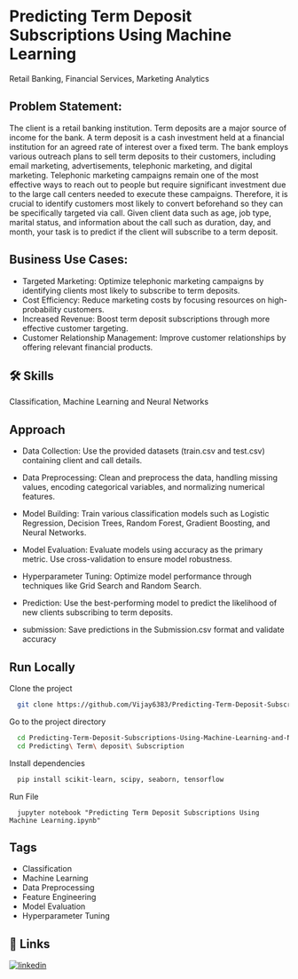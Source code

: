 
# Predicting Term Deposit Subscriptions Using Machine Learning

Retail Banking, Financial Services, Marketing Analytics


## Problem Statement:

The client is a retail banking institution. Term deposits are a major source of income for the bank. A term deposit is a cash investment held at a financial institution for an agreed rate of interest over a fixed term. The bank employs various outreach plans to sell term deposits to their customers, including email marketing, advertisements, telephonic marketing, and digital marketing. Telephonic marketing campaigns remain one of the most effective ways to reach out to people but require significant investment due to the large call centers needed to execute these campaigns. Therefore, it is crucial to identify customers most likely to convert beforehand so they can be specifically targeted via call. Given client data such as age, job type, marital status, and information about the call such as duration, day, and month, your task is to predict if the client will subscribe to a term deposit.




## Business Use Cases:

- Targeted Marketing: Optimize telephonic marketing campaigns by identifying clients most likely to subscribe to term deposits.
- Cost Efficiency: Reduce marketing costs by focusing resources on high-probability customers.
- Increased Revenue: Boost term deposit subscriptions through more effective customer targeting.
- Customer Relationship Management: Improve customer relationships by offering relevant financial products.


## 🛠 Skills
Classification, Machine Learning and Neural Networks



## Approach

- Data Collection: Use the provided datasets (train.csv and test.csv) containing client and call details.

- Data Preprocessing: Clean and preprocess the data, handling missing values, encoding categorical variables, and normalizing numerical features.

- Model Building: Train various classification models such as Logistic Regression, Decision Trees, Random Forest, Gradient Boosting, and Neural Networks.

- Model Evaluation: Evaluate models using accuracy as the primary metric. Use cross-validation to ensure model robustness.
- Hyperparameter Tuning: Optimize model performance through techniques like Grid Search and Random Search.
- Prediction: Use the best-performing model to predict the likelihood of new clients subscribing to term deposits.
- submission: Save predictions in the Submission.csv format and validate accuracy


## Run Locally

Clone the project

```bash
  git clone https://github.com/Vijay6383/Predicting-Term-Deposit-Subscriptions-Using-Machine-Learning-and-NN-models.git
```

Go to the project directory

```bash
  cd Predicting-Term-Deposit-Subscriptions-Using-Machine-Learning-and-NN-models
  cd Predicting\ Term\ deposit\ Subscription
```

Install dependencies

```bash
  pip install scikit-learn, scipy, seaborn, tensorflow 
```
Run File 
```
  jupyter notebook "Predicting Term Deposit Subscriptions Using Machine Learning.ipynb"
```


## Tags

- Classification
- Machine Learning
- Data Preprocessing
- Feature Engineering
- Model Evaluation
- Hyperparameter Tuning



## 🔗 Links

[![linkedin](https://img.shields.io/badge/linkedin-0A66C2?style=for-the-badge&logo=linkedin&logoColor=white)](https://www.linkedin.com/in/vijay-moses-avm/)


